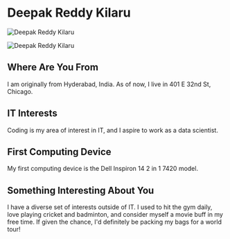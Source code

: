 # Deepak Reddy Kilaru

![Deepak Reddy Kilaru](your_image_url.jpg)

![Deepak Reddy Kilaru]()



## Where Are You From

I am originally from Hyderabad, India. As of now, I live in 401 E 32nd St, Chicago.

## IT Interests

Coding is my area of interest in IT, and I aspire to work as a data scientist.

## First Computing Device

My first computing device is the Dell Inspiron 14 2 in 1 7420 model.

## Something Interesting About You

I have a diverse set of interests outside of IT. I used to hit the gym daily, love playing cricket and badminton, and consider myself a movie buff in my free time. If given the chance, I'd definitely be packing my bags for a world tour!

